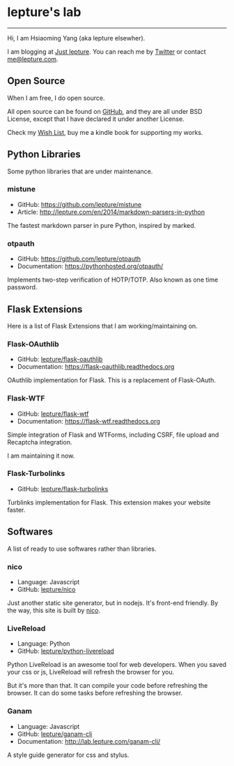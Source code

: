 # lepture's lab

-----------------

Hi, I am Hsiaoming Yang (aka lepture elsewher).

I am blogging at [Just lepture](http://lepture.com/). You can reach me by [Twitter](https://twitter.com/lepture) or contact <me@lepture.com>.


## Open Source

When I am free, I do open source.

All open source can be found on [GitHub](https://github.com/lepture), and they are
all under BSD License, except that I have declared it under another License.

Check my [Wish List](https://www.amazon.com/registry/wishlist/373NY7OIMSWGJ), buy me a kindle book for supporting my works.

## Python Libraries

Some python libraries that are under maintenance.

### mistune

<div class="github-card" data-github="lepture/mistune"></div>

- GitHub: https://github.com/lepture/mistune
- Article: http://lepture.com/en/2014/markdown-parsers-in-python

The fastest markdown parser in pure Python, inspired by marked.

### otpauth

- GitHub: https://github.com/lepture/otpauth
- Documentation: https://pythonhosted.org/otpauth/

Implements two-step verification of HOTP/TOTP. Also known as one time password.


## Flask Extensions

Here is a list of Flask Extensions that I am working/maintaining on.

### Flask-OAuthlib

<div class="github-card" data-user="lepture" data-repo="flask-oauthlib">
</div>

- GitHub: [lepture/flask-oauthlib](https://github.com/lepture/flask-oauthlib)
- Documentation: <https://flask-oauthlib.readthedocs.org>

OAuthlib implementation for Flask. This is a replacement of Flask-OAuth.

### Flask-WTF

<div class="github-card" data-user="lepture" data-repo="flask-wtf">
</div>

- GitHub: [lepture/flask-wtf](https://github.com/lepture/flask-wtf)
- Documentation: <https://flask-wtf.readthedocs.org>

Simple integration of Flask and WTForms, including CSRF, file upload and
Recaptcha integration.

I am maintaining it now.

### Flask-Turbolinks

- GitHub: [lepture/flask-turbolinks](https://github.com/lepture/flask-turbolinks)

Turblinks implementation for Flask. This extension makes your website faster.

## Softwares

A list of ready to use softwares rather than libraries.

### nico

<div class="github-card" data-user="lepture" data-repo="nico"></div>

- Language: Javascript
- GitHub: [lepture/nico](https://github.com/lepture/nico)

Just another static site generator, but in nodejs. It's front-end friendly.
By the way, this site is built by [nico](/nico/).

### LiveReload

- Language: Python
- GitHub: [lepture/python-livereload](https://github.com/lepture/python-livereload)

Python LiveReload is an awesome tool for web developers. When you saved your css
or js, LiveReload will refresh the browser for you.

But it's more than that. It can compile your code before refreshing the browser.
It can do some tasks before refreshing the browser.

### Ganam

- Language: Javascript
- GitHub: [lepture/ganam-cli](https://github.com/lepture/ganam-cli)
- Documentation: <http://lab.lepture.com/ganam-cli/>

A style guide generator for css and stylus.

<meta name="gc:client-id" content="a11a1bda412d928fb39a">
<meta name="gc:client-secret" content="92b7cf30bc42c49d589a10372c3f9ff3bb310037">
<script src="http://lab.lepture.com/github-cards/widget.js"></script>

